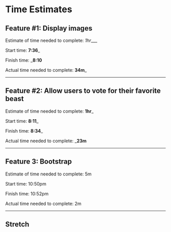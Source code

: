 # Time Estimates

## Feature #1: Display images

Estimate of time needed to complete: _1hr____

Start time: __7:36___

Finish time: ___8:10__

Actual time needed to complete: __34m___

---

## Feature #2: Allow users to vote for their favorite beast

Estimate of time needed to complete: __1hr___

Start time: __8:11___

Finish time: __8:34___

Actual time needed to complete: ___23m__

---

## Feature 3: Bootstrap

Estimate of time needed to complete: 5m

Start time: 10:50pm

Finish time: 10:52pm

Actual time needed to complete: 2m

---

## Stretch
